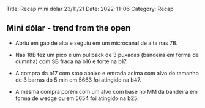 Title: Recap mini dólar 23/11/21
Date: 2022-11-06
Category: Recap

## Mini dólar - trend from the open

* Abriu em gap de alta e seguiu em um microcanal de alta nas 7B.

* Nas 18B fez um pico e um pullback de 3 puxadas (bandeira em forma de cumnha) com SB fraca na b16 e forte na b17.

* A compra da b17 com stop abaixo e entrada acima com alvo do tamanho de 3 barras do 5 min  em 5663 foi atingido na b47.

* A mesma compra porém com um alvo com base no MM da bandeira em forma de wedge ou em 5654 foi atingido na b25.
